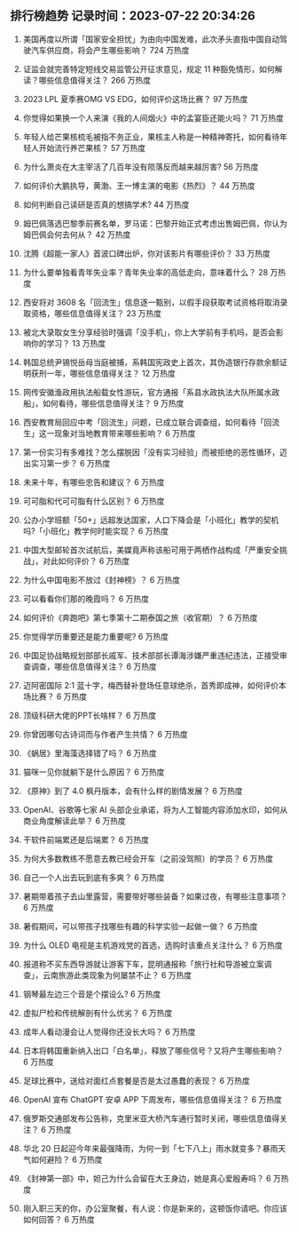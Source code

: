 
## 排行榜趋势 记录时间：2023-07-22 20:34:26
  
  1. 美国再度以所谓「国家安全担忧」为由向中国发难，此次矛头直指中国自动驾驶汽车供应商，将会产生哪些影响？ 724 万热度
    
  2. 证监会就完善特定短线交易监管公开征求意见，规定 11 种豁免情形，如何解读？哪些信息值得关注？ 266 万热度
    
  3. 2023 LPL 夏季赛OMG VS EDG，如何评价这场比赛？ 97 万热度
    
  4. 你觉得如果换一个人来演《我的人间烟火》中的孟宴臣还能火吗？ 71 万热度
    
  5. 年轻人给芒果核梳毛被指不务正业，果核主人称是一种精神寄托，如何看待年轻人开始流行养芒果核？ 57 万热度
    
  6. 为什么萧炎在大主宰活了几百年没有陨落反而越来越厉害? 56 万热度
    
  7. 如何评价大鹏执导，黄渤、王一博主演的电影《热烈》？ 44 万热度
    
  8. 如何判断自己读研是否真的想搞学术? 44 万热度
    
  9. 姆巴佩落选巴黎季前赛名单，罗马诺：巴黎开始正式考虑出售姆巴佩，你认为姆巴佩会何去何从？ 42 万热度
    
  10. 沈腾《超能一家人》首波口碑出炉，你对该影片有哪些评价？ 33 万热度
    
  11. 为什么要单独看青年失业率？青年失业率的高低走向，意味着什么？ 28 万热度
    
  12. 西安将对 3608 名「回流生」信息逐一甄别，以假手段获取考试资格将取消录取资格，哪些信息值得关注？ 23 万热度
    
  13. 被北大录取女生分享经验时强调「没手机」，你上大学前有手机吗，是否会影响你的学习？ 13 万热度
    
  14. 韩国总统尹锡悦岳母当庭被捕，系韩国宪政史上首次，其伪造银行存款余额证明获刑一年，哪些信息值得关注？ 12 万热度
    
  15. 网传安徽渔政用执法船载女性游玩，官方通报「系县水政执法大队所属水政船」，如何看待，哪些信息值得关注？ 9 万热度
    
  16. 西安教育局回应中考「回流生」问题，已成立联合调查组，如何看待「回流生」这一现象对当地教育带来哪些影响？ 6 万热度
    
  17. 第一份实习有多难找？怎么摆脱因「没有实习经验」而被拒绝的恶性循环，迈出实习第一步？ 6 万热度
    
  18. 未来十年，有哪些忠告和建议？ 6 万热度
    
  19. 可可脂和代可可脂有什么区别？ 6 万热度
    
  20. 公办小学班额「50+」远超发达国家，人口下降会是「小班化」教学的契机吗?「小班化」教学何时能实现？ 6 万热度
    
  21. 中国大型邮轮首次试航后，美媒竟声称该船可用于两栖作战构成「严重安全挑战」，对此如何评价？ 6 万热度
    
  22. 为什么中国电影不放过《封神榜》？ 6 万热度
    
  23. 可以看看你们那的晚霞吗？ 6 万热度
    
  24. 如何评价《奔跑吧》第七季第十二期泰国之旅（收官期）？ 6 万热度
    
  25. 你觉得学历重要还是能力重要呢? 6 万热度
    
  26. 中国足协战略规划部部长戚军、技术部部长谭海涉嫌严重违纪违法，正接受审查调查，哪些信息值得关注？ 6 万热度
    
  27. 迈阿密国际 2:1 蓝十字，梅西替补登场任意球绝杀，首秀即成神，如何评价本场比赛？ 6 万热度
    
  28. 顶级科研大佬的PPT长啥样？ 6 万热度
    
  29. 你曾因哪句古诗词而与作者产生共情？ 6 万热度
    
  30. 《蜗居》里海藻选择错了吗？ 6 万热度
    
  31. 猫咪一见你就躺下是什么原因？ 6 万热度
    
  32. 《原神》到了 4.0 枫丹版本，会有什么样的剧情发展？ 6 万热度
    
  33. OpenAI、谷歌等七家 AI 头部企业承诺，将为人工智能内容添加水印，如何从商业角度解读此举？ 6 万热度
    
  34. 干软件前端累还是后端累？ 6 万热度
    
  35. 为何大多数教练不愿意去教已经会开车（之前没驾照）的学员？ 6 万热度
    
  36. 自己一个人出去玩到底有多爽？ 6 万热度
    
  37. 暑期带着孩子去山里露营，需要带好哪些装备？如果过夜，有哪些注意事项？ 6 万热度
    
  38. 暑假期间，可以带孩子找哪些有趣的科学实验一起做一做？ 6 万热度
    
  39. 为什么 OLED 电视是主机游戏党的首选，选购时该重点关注什么？ 6 万热度
    
  40. 报道称不买东西导游就让游客下车，昆明通报称「旅行社和导游被立案调查」，云南旅游此类现象为何屡禁不止？ 6 万热度
    
  41. 钢琴最左边三个音是个摆设么? 6 万热度
    
  42. 虚拟尸检和传统解剖有什么优劣？ 6 万热度
    
  43. 成年人看动漫会让人觉得你还没长大吗？ 6 万热度
    
  44. 日本将韩国重新纳入出口「白名单」，释放了哪些信号？又将产生哪些影响？ 6 万热度
    
  45. 足球比赛中，送给对面红点套餐是否是太过愚蠢的表现？ 6 万热度
    
  46. OpenAI 宣布 ChatGPT 安卓 APP 下周发布，哪些信息值得关注？ 6 万热度
    
  47. 俄罗斯交通部发布公告称，克里米亚大桥汽车通行暂时关闭，哪些信息值得关注？ 6 万热度
    
  48. 华北 20 日起迎今年来最强降雨，为何一到「七下八上」雨水就变多？暴雨天气如何避险？ 6 万热度
    
  49. 《封神第一部》中，妲己为什么会留在大王身边，她是真心爱殷寿吗？ 6 万热度
    
  50. 刚入职三天的你，办公室聚餐，有人说：你是新来的，这顿饭你请吧。你应该如何回答？ 6 万热度
    